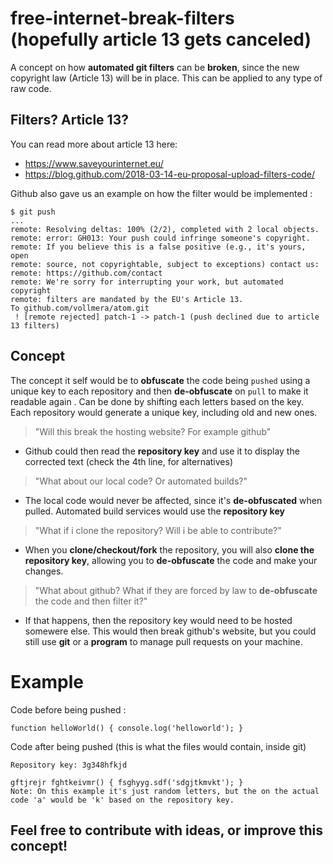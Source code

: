 # free-internet-break-filters (hopefully article 13 gets canceled)
A concept on how **automated git filters** can be **broken**, since the new copyright law (Article 13) will be in place. This can be applied to any type of raw code.

## Filters? Article 13?
You can read more about article 13 here:
- https://www.saveyourinternet.eu/
- https://blog.github.com/2018-03-14-eu-proposal-upload-filters-code/

Github also gave us an example on how the filter would be implemented :
```
$ git push 
...
remote: Resolving deltas: 100% (2/2), completed with 2 local objects.
remote: error: GH013: Your push could infringe someone's copyright.
remote: If you believe this is a false positive (e.g., it's yours, open
remote: source, not copyrightable, subject to exceptions) contact us:
remote: https://github.com/contact
remote: We're sorry for interrupting your work, but automated copyright
remote: filters are mandated by the EU's Article 13.
To github.com/vollmera/atom.git
 ! [remote rejected] patch-1 -> patch-1 (push declined due to article 13 filters)
 ```

## Concept
The concept it self would be to **obfuscate** the code being ```pushed``` using a unique key to each repository and then **de-obfuscate** on ```pull``` to make it readable again . Can be done by shifting each letters based on the key.
Each repository would generate a unique key, including old and new ones.

> "Will this break the hosting website? For example github"
- Github could then read the **repository key** and use it to display the corrected text (check the 4th line, for alternatives)

> "What about our local code? Or automated builds?"
- The local code would never be affected, since it's **de-obfuscated** when pulled. Automated build services would use the **repository key**

> "What if i clone the repository? Will i be able to contribute?"
- When you **clone/checkout/fork** the repository, you will also **clone the repository key**, allowing you to **de-obfuscate** the code and make your changes.

> "What about github? What if they are forced by law to **de-obfuscate** the code and then filter it?"
- If that happens, then the repository key would need to be hosted somewere else. This would then break github's website, but you could still use **git** or a **program** to manage pull requests on your machine.

# Example 
Code before being pushed :
```
function helloWorld() { console.log('helloworld'); }
```

Code after being pushed (this is what the files would contain, inside git)
```
Repository key: 3g348hfkjd

gftjrejr fghtkeivmr() { fsghyyg.sdf('sdgjtkmvkt'); }
Note: On this example it's just random letters, but the on the actual code 'a' would be 'k' based on the repository key.
```

## Feel free to contribute with ideas, or improve this concept!
